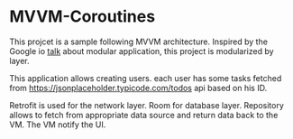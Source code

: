 # MVVM-Coroutines
This projcet is a sample following MVVM architecture. 
Inspired by the Google io [talk](https://www.youtube.com/watch?v=PZBg5DIzNww) about modular application, this project is modularized by layer.

This application allows creating users. each user has some tasks fetched from https://jsonplaceholder.typicode.com/todos api based on his ID.

Retrofit is used for the network layer.
Room for database layer.
Repository allows to fetch from appropriate data source and return data back to the VM.
The VM notify the UI.
